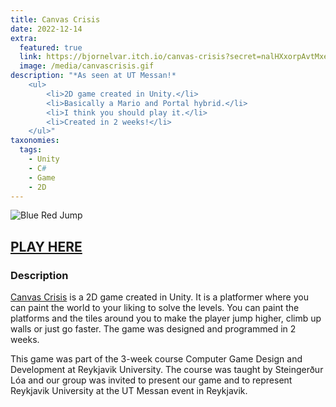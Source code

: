 ```yaml
---
title: Canvas Crisis
date: 2022-12-14
extra:
  featured: true
  link: https://bjornelvar.itch.io/canvas-crisis?secret=nalHXxorpAvtMxefb4dOVO4unG4
  image: /media/canvascrisis.gif
description: "*As seen at UT Messan!*
	<ul>
		<li>2D game created in Unity.</li>
		<li>Basically a Mario and Portal hybrid.</li>
		<li>I think you should play it.</li>
		<li>Created in 2 weeks!</li>
	</ul>"
taxonomies:
  tags:
    - Unity
    - C#
    - Game
    - 2D
---
```

![Blue Red Jump](/media/blueredjump.gif)
## [PLAY HERE](https://bjornelvar.itch.io/canvas-crisis?secret=nalHXxorpAvtMxefb4dOVO4unG4)
### Description

[Canvas Crisis](https://bjornelvar.itch.io/canvas-crisis?secret=nalHXxorpAvtMxefb4dOVO4unG4) is a 2D game created in Unity. It is a platformer where you can paint the world to your liking to solve the levels. You can paint the platforms and the tiles around you to make the player jump higher, climb up walls or just go faster. The game was designed and programmed in 2 weeks.

This game was part of the 3-week course Computer Game Design and Development at Reykjavik University. The course was taught by Steingerður Lóa and our group was invited to present our game and to represent Reykjavik University at the UT Messan event in Reykjavik.